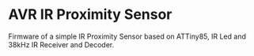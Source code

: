 # AVR IR Proximity Sensor
Firmware of a simple IR Proximity Sensor based on ATTiny85, IR Led and 38kHz IR Receiver and Decoder.
